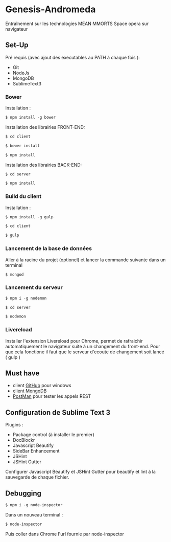 # Genesis-Andromeda
Entraînement sur les technologies MEAN
MMORTS Space opera sur navigateur

## Set-Up

Pré requis (avec ajout des executables au PATH à chaque fois ):

- Git
- NodeJs
- MongoDB
- SublimeText3

### Bower

Installation :
```javascript
$ npm install -g bower
```

Installation des librairies FRONT-END:
```javascript
$ cd client
```
```javascript
$ bower install
```
```javascript
$ npm install
```

Installation des librairies BACK-END:
```javascript
$ cd server
```
```javascript
$ npm install
```

### Build du client

Installation :
```javascript
$ npm install -g gulp
```
```javascript
$ cd client
```
```javascript
$ gulp
```

### Lancement de la base de données
Aller à la racine du projet (optionel) et lancer la commande suivante dans un terminal
```javascript
$ mongod
```

### Lancement du serveur
```javascript
$ npm i -g nodemon
```
```javascript
$ cd server
```
```javascript
$ nodemon
```

### Livereload
Installer l'extension Livereload pour Chrome, permet de rafraichir automatiquement le navigateur suite à un changement du front-end. Pour que cela fonctione il faut que le serveur d'ecoute de changement soit lancé ( gulp )

## Must have
- client [GitHub](https://desktop.github.com/) pour windows
- client [MongoDB](https://robomongo.org/)
- [PostMan](https://chrome.google.com/webstore/detail/postman/fhbjgbiflinjbdggehcddcbncdddomop) pour tester les appels REST

## Configuration de Sublime Text 3

Plugins :
- Package control (à installer le premier)
- DocBlockr
- Javascript Beautify
- SideBar Enhancement
- JSHint
- JSHint Gutter

Configurer Javascript Beautify et JSHint Gutter pour beautify et lint à la sauvegarde de chaque fichier.

## Debugging
```javascript
$ npm i -g node-inspector
```
Dans un nouveau terminal :

```javascript
$ node-inspector
```

Puis coller dans Chrome l'url fournie par node-inspector

